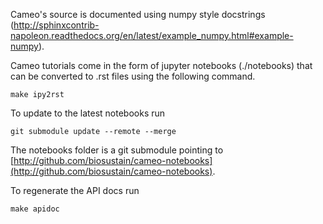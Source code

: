 Cameo's source is documented using numpy style docstrings (http://sphinxcontrib-napoleon.readthedocs.org/en/latest/example_numpy.html#example-numpy).

Cameo tutorials come in the form of jupyter notebooks (./notebooks) that can be converted to .rst files using the following command.

```make ipy2rst```

To update to the latest notebooks run

```git submodule update --remote --merge```

The notebooks folder is a git submodule pointing to [http://github.com/biosustain/cameo-notebooks](http://github.com/biosustain/cameo-notebooks).

To regenerate the API docs run

```make apidoc```

